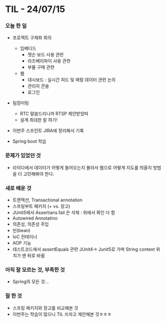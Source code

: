 # TIL - 24/07/15
### 오늘 한 일
- 프로젝트 구체화 회의
    - 임베디드
        - 젯슨 보드 사용 관련
        - 라즈베리파이 사용 관련
        - 부품 구매 관련
    - 웹
        - 대시보드 : 실시간 피드 및 매핑 데이터 관련 논의
        - 관리자 콘솔
        - 로그인
         
- 팀장미팅
    - RTC 말씀드리니까 RTSP 제안받았따
    - 설계 최대한 잘 하기!

- 이번주 스프린트 JIRA에 정리해서 기록

- Spring boot 학습
     
### 문제가 있었던 것
-  라이다에서 데이터가 어떻게 들어오는지 몰라서 웹으로 어떻게 지도를 띄울지 방법을 더 고민해봐야 한다. 


### 새로 배운 것
- 트랜잭션, Transactional annotation
- 스프링부트 패키지 (+ vs. 장고)
- JUnit5에서 Assertians.fail 은 삭제 : 위에서 확인 다 함
- Autowired Annotatino
- 의존성, 의존성 주입
- 빈(bean)
- IoC 컨테이너
- AOP 기능
- 테스트코드에서 assertEquals 관련 JUnit4-> Junit5로 가며 String context 위치가 맨 뒤로 바뀜

### 아직 잘 모르는 것, 부족한 것
- Spring의 모든 것...

### 잘 한 것
- 스프링 패키지와 장고를 비교해본 것 
- 이번주는 학습이 많으니 TIL 쓰자고 제안해본 것ㅎㅎㅎ